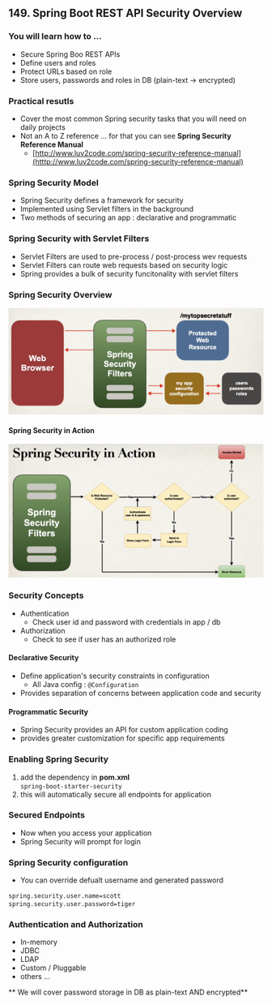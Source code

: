 ## 149. Spring Boot REST API Security Overview


### You will learn how to ...
* Secure Spring Boo REST APIs
* Define users and roles 
* Protect URLs based on role 
* Store users, passwords and roles in DB (plain-text -> encrypted)


### Practical resutls 
* Cover the most common Spring security tasks that you will need on daily projects
* Not an A to Z reference ... for that you can see **Spring Security Reference Manual** 
  * [http://www.luv2code.com/spring-security-reference-manual](htttp://www.luv2code.com/spring-security-reference-manual)

### Spring Security Model 
* Spring Security defines a framework for security 
* Implemented using Servlet filters in the background 
* Two methods of securing an app : declarative and programmatic 

### Spring Security with Servlet Filters 
* Servlet Filters are used to pre-process / post-process wev requests 
* Servlet Filters can route web requests based on security logic 
* Spring provides a bulk of security funcitonality with servlet filters 

### Spring Security Overview 
![img.png](img.png)

#### Spring Security in Action 
![img_1.png](img_1.png)

### Security Concepts 
* Authentication 
  * Check user id and password with credentials in app / db
* Authorization 
  * Check to see if user has an authorized role 

#### Declarative Security 
* Define application's security constraints in configuration 
  * All Java config : `@Configuration`
* Provides separation of concerns between application code and security 

#### Programmatic Security 
* Spring Security provides an API for custom application coding 
* provides greater customization for specific app requirements 

### Enabling Spring Security 
1. add the dependency in **pom.xml**  
`spring-boot-starter-security`
2. this will automatically secure all endpoints for application 

### Secured Endpoints 
* Now when you access your application 
* Spring Security will prompt for login 

### Spring Security configuration 
* You can override defualt username and generated password 
```jupyter
spring.security.user.name=scott
spring.security.user.password=tiger
```

### Authentication and Authorization 
* In-memory 
* JDBC 
* LDAP 
* Custom / Pluggable 
* others ... 

** We will cover password storage in DB as plain-text AND encrypted** 


